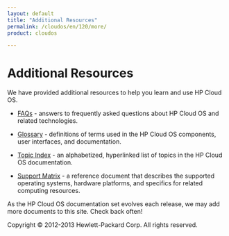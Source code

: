 ```yaml
---
layout: default
title: "Additional Resources"
permalink: /cloudos/en/120/more/
product: cloudos

---
```


# Additional Resources

We have provided additional resources to help you learn and use HP Cloud OS.

* [FAQs](/cloudos/en/120/faqs/) - answers to frequently asked questions about HP Cloud OS and related technologies.

* [Glossary](/cloudos/en/120/glossary/) - definitions of terms used in the HP Cloud OS components, user interfaces, and documentation.

* [Topic Index](/cloudos/en/120/topicindex/) - an alphabetized, hyperlinked list of topics in the HP Cloud OS documentation.  

* [Support Matrix](/cloudos/en/120/supportmatrix/) - a reference document that describes the supported operating systems, hardware platforms, and specifics for related computing resources.

As the HP Cloud OS documentation set evolves each release, we may add more documents to this site.  Check back often! 

Copyright &copy; 2012-2013 Hewlett-Packard Corp. All rights reserved.


